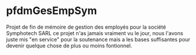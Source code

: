 # pfdmGesEmpSym
Projet de fin de mémoire de gestion des employés pour la société Symphotech SARL
ce projet n'as jamais vraiment vu le jour, nous l'avons juste mis "en service" pour la soutenance mais a les bases suffisantes pour devenir quelque chose de plus ou moins fontionnel.
